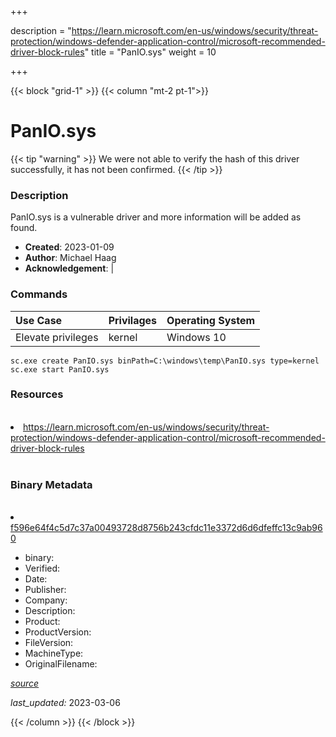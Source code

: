+++

description = "https://learn.microsoft.com/en-us/windows/security/threat-protection/windows-defender-application-control/microsoft-recommended-driver-block-rules"
title = "PanIO.sys"
weight = 10

+++


{{< block "grid-1" >}}
{{< column "mt-2 pt-1">}}




# PanIO.sys 


{{< tip "warning" >}}
We were not able to verify the hash of this driver successfully, it has not been confirmed.
{{< /tip >}}




### Description


PanIO.sys is a vulnerable driver and more information will be added as found.


- **Created**: 2023-01-09
- **Author**: Michael Haag
- **Acknowledgement**:  | [](https://twitter.com/)

### Commands

| Use Case | Privilages | Operating System | 
|:---- | ---- | ---- |
| Elevate privileges | kernel | Windows 10 |

```
sc.exe create PanIO.sys binPath=C:\windows\temp\PanIO.sys type=kernel
sc.exe start PanIO.sys
```

### Resources
<br>


<li><a href=" https://learn.microsoft.com/en-us/windows/security/threat-protection/windows-defender-application-control/microsoft-recommended-driver-block-rules"> https://learn.microsoft.com/en-us/windows/security/threat-protection/windows-defender-application-control/microsoft-recommended-driver-block-rules</a></li>


<br>


### Binary Metadata
<br>



<li><a href="https://www.virustotal.com/gui/file/f596e64f4c5d7c37a00493728d8756b243cfdc11e3372d6d6dfeffc13c9ab960">f596e64f4c5d7c37a00493728d8756b243cfdc11e3372d6d6dfeffc13c9ab960</a></li>



- binary: 
- Verified: 
- Date: 
- Publisher: 
- Company: 
- Description: 
- Product: 
- ProductVersion: 
- FileVersion: 
- MachineType: 
- OriginalFilename: 

[*source*](https://github.com/magicsword-io/LOLDrivers/tree/main/yaml/panio.sys.yml)

*last_updated:* 2023-03-06


{{< /column >}}
{{< /block >}}
